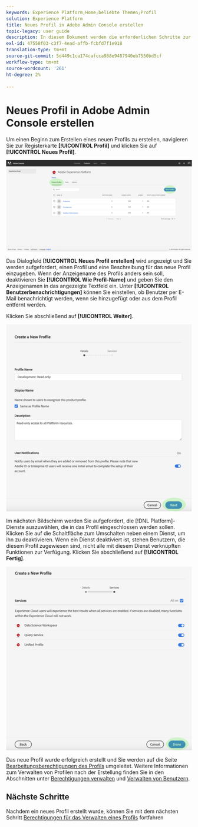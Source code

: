 ```yaml
---
keywords: Experience Platform;Home;beliebte Themen;Profil
solution: Experience Platform
title: Neues Profil in Adobe Admin Console erstellen
topic-legacy: user guide
description: In diesem Dokument werden die erforderlichen Schritte zur Schaffung eines neuen Profils für Produkte in der Adobe Admin Console beschrieben. Um Beginn beim Erstellen eines neuen Profils zu erhalten, navigieren Sie zur Registerkarte "Profil"und klicken Sie auf "Neues Profil".
exl-id: 47558f03-c3f7-4ead-affb-fcbfd7f1e918
translation-type: tm+mt
source-git-commit: 5d449c1ca174cafcca988e9487940eb7550bd5cf
workflow-type: tm+mt
source-wordcount: '261'
ht-degree: 2%

---
```


# Neues Profil in Adobe Admin Console erstellen

Um einen Beginn zum Erstellen eines neuen Profils zu erstellen, navigieren Sie zur Registerkarte **[!UICONTROL Profil]** und klicken Sie auf **[!UICONTROL Neues Profil]**.

![new-Profil-button](../images/new-profile-button.png)

Das Dialogfeld **[!UICONTROL Neues Profil erstellen]** wird angezeigt und Sie werden aufgefordert, einen Profil und eine Beschreibung für das neue Profil einzugeben. Wenn der Anzeigename des Profils anders sein soll, deaktivieren Sie **[!UICONTROL Wie Profil-Name]** und geben Sie den Anzeigenamen in das angezeigte Textfeld ein. Unter **[!UICONTROL Benutzerbenachrichtigungen]** können Sie einstellen, ob Benutzer per E-Mail benachrichtigt werden, wenn sie hinzugefügt oder aus dem Profil entfernt werden.

Klicken Sie abschließend auf **[!UICONTROL Weiter]**.

![new-Profil-details](../images/new-profile-details.png)

Im nächsten Bildschirm werden Sie aufgefordert, die [!DNL Platform]-Dienste auszuwählen, die in das Profil eingeschlossen werden sollen. Klicken Sie auf die Schaltfläche zum Umschalten neben einem Dienst, um ihn zu deaktivieren. Wenn ein Dienst deaktiviert ist, stehen Benutzern, die diesem Profil zugewiesen sind, nicht alle mit diesem Dienst verknüpften Funktionen zur Verfügung. Klicken Sie abschließend auf **[!UICONTROL Fertig]**.

![new-Profil-services](../images/new-profile-services.png)

Das neue Profil wurde erfolgreich erstellt und Sie werden auf die Seite [Bearbeitungsberechtigungen des Profils](#edit-permissions) umgeleitet. Weitere Informationen zum Verwalten von Profilen nach der Erstellung finden Sie in den Abschnitten unter [Berechtigungen verwalten](#manage-permissions-for-a-product-profile) und [Verwalten von Benutzern](#manage-users-for-a-product-profile).

## Nächste Schritte

Nachdem ein neues Profil erstellt wurde, können Sie mit dem nächsten Schritt [Berechtigungen für das Verwalten eines Profils](permissions.md) fortfahren
